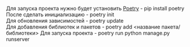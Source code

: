 Для запуска проекта нужно будет установить [Poetry](https://habr.com/ru/post/593529/) - pip install poetry </br>
После сделать инициализацию - poetry init</br>
Для обновления зависимостей - poetry update</br>
Для добавления библиотек и пакетов - poetry add <название пакета/библиотеки>
Для запуска проекта - poetry run python manage.py runserver</br>
